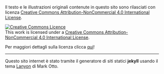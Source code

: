 Il testo e le illustrazioni originali contenute in questo sito sono rilasciati con licenza <a rel="license" href="http://creativecommons.org/licenses/by-nc/4.0/">Creative Commons Attribution-NonCommercial 4.0 International License</a>.

<a rel="license" href="http://creativecommons.org/licenses/by-nc/4.0/"><img alt="Creative Commons Licence" style="border-width:0" src="https://i.creativecommons.org/l/by-nc/4.0/88x31.png" /></a><br />This work is licensed under a <a rel="license" href="http://creativecommons.org/licenses/by-nc/4.0/">Creative Commons Attribution-NonCommercial 4.0 International License</a>.

Per maggiori dettagli sulla licenza clicca [qui](https://creativecommons.org/licenses/by-nc/4.0/)!

---

Questo sito internet è stato tramite il generatore di siti statici **jekyll** usando il tema [Lanyon](http://lanyon.getpoole.com/) di Mark Otto.
